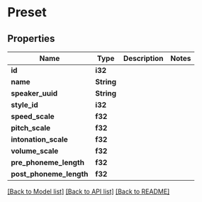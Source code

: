 # Preset

## Properties

Name | Type | Description | Notes
------------ | ------------- | ------------- | -------------
**id** | **i32** |  | 
**name** | **String** |  | 
**speaker_uuid** | **String** |  | 
**style_id** | **i32** |  | 
**speed_scale** | **f32** |  | 
**pitch_scale** | **f32** |  | 
**intonation_scale** | **f32** |  | 
**volume_scale** | **f32** |  | 
**pre_phoneme_length** | **f32** |  | 
**post_phoneme_length** | **f32** |  | 

[[Back to Model list]](../README.md#documentation-for-models) [[Back to API list]](../README.md#documentation-for-api-endpoints) [[Back to README]](../README.md)


